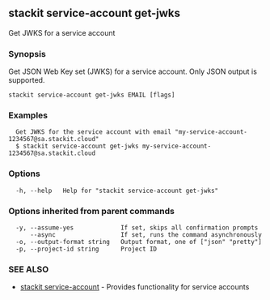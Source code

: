 ## stackit service-account get-jwks

Get JWKS for a service account

### Synopsis

Get JSON Web Key set (JWKS) for a service account. Only JSON output is supported.

```
stackit service-account get-jwks EMAIL [flags]
```

### Examples

```
  Get JWKS for the service account with email "my-service-account-1234567@sa.stackit.cloud"
  $ stackit service-account get-jwks my-service-account-1234567@sa.stackit.cloud
```

### Options

```
  -h, --help   Help for "stackit service-account get-jwks"
```

### Options inherited from parent commands

```
  -y, --assume-yes             If set, skips all confirmation prompts
      --async                  If set, runs the command asynchronously
  -o, --output-format string   Output format, one of ["json" "pretty"]
  -p, --project-id string      Project ID
```

### SEE ALSO

* [stackit service-account](./stackit_service-account.md)	 - Provides functionality for service accounts

